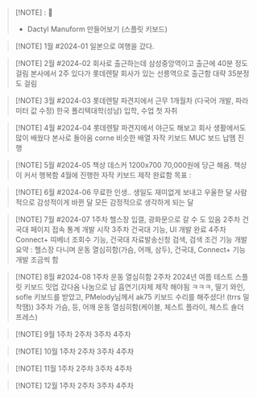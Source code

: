 
> [!NOTE] : 🥅
> - Dactyl Manuform 만들어보기 (스플릿 키보드)



> [!NOTE] 1월 #2024-01
> 일본으로 여행을 갔다.


> [!NOTE] 2월 #2024-02
> 회사로 출근하는데 삼성중앙역이고 출근에 40분 정도 걸림
> 본사에서 2주 있다가 롯데렌탈 회사가 있는 선릉역으로 출근함 
> 대략 35분정도 걸림


> [!NOTE] 3월 #2024-03
> 롯데렌탈 파견지에서 근무 1개월차 (다국어 개발, 파라미터 값 수정)
> 한국 폴리텍대학(성남) 입학, 수업 
> 첫 자취 


> [!NOTE] 4월 #2024-04
> 롯데렌탈 파견지에서 야근도 해보고 회사 생활에서도 많이 배웠다 
> 본사로 돌아옴
> corne 비슷한 배열 자작 키보드 MUC 보드 납뗌 진행
>



> [!NOTE] 5월 #2024-05
> 책상 데스커 1200x700 70,000원에 당근 해옴. 책상이 커서 행복함
> 4월에 진행한 자작 키보드 제작 완료함
> 목표 : 



> [!NOTE] 6월 #2024-06
> 무료한 인생.. 생일도 재미없게 보내고 우울한 달 사람적으로 감성적이게 바뀐 달
> 모든 감정적으로 생각하게 되는 달



> [!NOTE] 7월 #2024-07
> 1주차 헬스장 입갤, 광화문으로 갈 수 도 있음
> 2주차 건국대 페이지 접속 통계 개발 시작
> 3주차 건국대 기능, UI 개발 완료
> 4주차 Connect+ 띠베너 조회수 기능, 
> 건국대 자료발송신청 검색, 검색 조건 기능 개발
> 요약 : 헬스장 다니며 운동 열심히함(가슴, 어깨, 삼두), 건국대, Connect+ 기능 개발 조금씩 함


> [!NOTE] 8월 #2024-08
> 1주차 운동 열심히함
> 2주차 2024년 여름 테스트 스플릿 키보드 밋업 갔다옴 나눔으로 납 흡연기(자체 제작 해야됨 ㅋㅋㅋ, 딸기 와인, sofle 키보드를 받았고, PMelody님께서 ak75 키보드 수리를 해주셨다! (trrs 밀착땜))
> 3주차 가슴, 등, 어깨 운동 열심히함(케이블, 체스트 플라이, 체스트 숄더 프레스)

> [!NOTE] 9월
> 1주차
> 2주차
> 3주차
> 4주차


> [!NOTE] 10월
> 1주차
> 2주차
> 3주차
> 4주차


> [!NOTE] 11월
> 1주차
> 2주차
> 3주차
> 4주차


> [!NOTE] 12월
> 1주차
> 2주차
> 3주차
> 4주차
